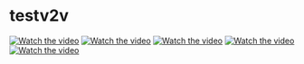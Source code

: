 # testv2v  
[![Watch the video](https://img.youtube.com/vi/fdOpGkzq7jw/maxresdefault.jpg)](https://www.youtube.com/watch?v=fdOpGkzq7jw)
[![Watch the video](https://img.youtube.com/vi/TrFs32d-7bA/maxresdefault.jpg)](https://m.youtube.com/watch?v=TrFs32d-7bA)
[![Watch the video](https://img.youtube.com/vi/Hf9CA2Paf_4/maxresdefault.jpg)](https://www.youtube.com/watch?v=Hf9CA2Paf_4)
[![Watch the video](https://img.youtube.com/vi/5Xd-I3vQWNY/maxresdefault.jpg)](https://www.youtube.com/watch?v=5Xd-I3vQWNY)
[![Watch the video](https://img.youtube.com/vi/tXEjMm3-_XA/maxresdefault.jpg)](https://youtu.be/tXEjMm3-_XA)
